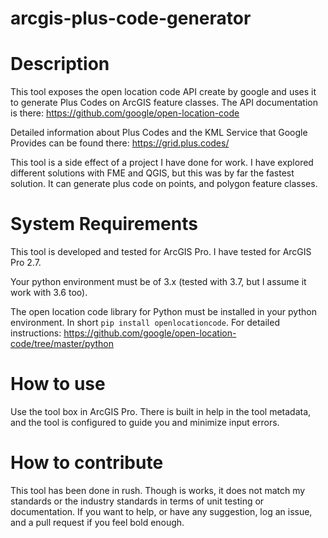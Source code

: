 # arcgis-plus-code-generator


# Description

This tool exposes the open location code API create by google and uses it to generate Plus Codes on ArcGIS feature classes. The API documentation is there: https://github.com/google/open-location-code

Detailed information about Plus Codes and the KML Service that Google Provides can be found there: https://grid.plus.codes/

This tool is a side effect of a project I have done for work. I have explored different solutions with FME and QGIS, but this was by far the fastest solution. It can generate plus code on points, and polygon feature classes.

# System Requirements

This tool is developed and tested for ArcGIS Pro. I have tested for ArcGIS Pro 2.7.

Your python environment must be of 3.x (tested with 3.7, but I assume it work with 3.6 too). 

The open location code library for Python must be installed in your python environment. In short
`pip install openlocationcode`. For detailed instructions: https://github.com/google/open-location-code/tree/master/python

# How to use

Use the tool box in ArcGIS Pro. There is built in help in the tool metadata, and the tool is configured to guide you and minimize input errors.

# How to contribute

This tool has been done in rush. Though is works, it does not match my standards or the industry standards in terms of unit testing or documentation.
If you want to help, or have any suggestion, log an issue, and a pull request if you feel bold enough.





